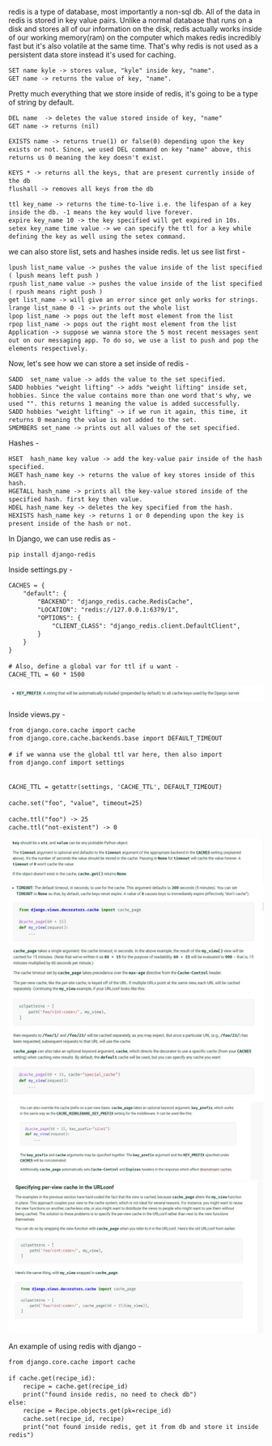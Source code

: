 ﻿redis is a type of database, most importantly a non-sql db. All of the data in redis is stored in key value pairs. Unlike a normal database that runs on a disk and stores all of our information on the disk, redis actually works inside of our working memory(ram) on the computer which makes redis incredibly fast but it's also volatile at the same time. That's why redis is not used as a persistent data store instead it's used for caching.

```
SET name kyle -> stores value, "kyle" inside key, "name".
GET name -> returns the value of key, "name".
```
Pretty much everything that we store inside of redis, it's going to be a type of string by default.

```
DEL name  -> deletes the value stored inside of key, "name"
GET name -> returns (nil)
```
```
EXISTS name -> returns true(1) or false(0) depending upon the key exists or not. Since, we used DEL command on key "name" above, this returns us 0 meaning the key doesn't exist.
```
```
KEYS * -> returns all the keys, that are present currently inside of the db
flushall -> removes all keys from the db
```
```
ttl key_name -> returns the time-to-live i.e. the lifespan of a key inside the db. -1 means the key would live forever.
expire key_name 10 -> the key specified will get expired in 10s.
setex key_name time value -> we can specify the ttl for a key while defining the key as well using the setex command.
```
we can also store list, sets and hashes inside redis. let us see list first -
```
lpush list_name value -> pushes the value inside of the list specified ( lpush means left push )
rpush list_name value -> pushes the value inside of the list specified ( rpush means right push )
get list_name -> will give an error since get only works for strings. 
lrange list_name 0 -1 -> prints out the whole list
lpop list_name -> pops out the left most element from the list
rpop list_name -> pops out the right most element from the list
Application -> suppose we wanna store the 5 most recent messages sent out on our messaging app. To do so, we use a list to push and pop the elements respectively.
```
Now, let's see how we can store a set inside of redis -
```
SADD  set_name value -> adds the value to the set specified. 
SADD hobbies "weight lifting" -> adds "weight lifting" inside set, hobbies. Since the value contains more than one word that's why, we used "". this returns 1 meaning the value is added successfully.
SADD hobbies "weight lifting" -> if we run it again, this time, it returns 0 meaning the value is not added to the set.
SMEMBERS set_name -> prints out all values of the set specified.
```
Hashes - 
```
HSET  hash_name key value -> add the key-value pair inside of the hash specified.
HGET hash_name key -> returns the value of key stores inside of this hash.
HGETALL hash_name -> prints all the key-value stored inside of the specified hash. first key then value.
HDEL hash_name key -> deletes the key specified from the hash.
HEXISTS hash_name key -> returns 1 or 0 depending upon the key is present inside of the hash or not. 
```

In Django, we can use redis as - 
```
pip install django-redis
```
Inside settings.py - 
```
CACHES = {
    "default": {
        "BACKEND": "django_redis.cache.RedisCache",
        "LOCATION": "redis://127.0.0.1:6379/1",
        "OPTIONS": {
            "CLIENT_CLASS": "django_redis.client.DefaultClient",
        }
    }
} 

# Also, define a global var for ttl if u want -
CACHE_TTL = 60 * 1500 
```

![redis](images/redis/redis3.jpg)

Inside views.py - 
```
from django.core.cache import cache
from django.core.cache.backends.base import DEFAULT_TIMEOUT

# if we wanna use the global ttl var here, then also import
from django.conf import settings 


CACHE_TTL = getattr(settings, 'CACHE_TTL', DEFAULT_TIMEOUT)

cache.set("foo", "value", timeout=25)

cache.ttl("foo") -> 25
cache.ttl("not-existent") -> 0
```
![redis](images/redis/redis1.jpg)
<br>
![redis](images/redis/redis2.jpg)
<br>
![redis](images/redis/redis4.jpg)
![redis](images/redis/redis5.jpg)
![redis](images/redis/redis6.jpg)


An example of using redis with django - 
```
from django.core.cache import cache

if cache.get(recipe_id):
	recipe = cache.get(recipe_id)
	print("found inside redis, no need to check db")
else:
	recipe = Recipe.objects.get(pk=recipe_id)
	cache.set(recipe_id, recipe)
	print("not found inside redis, get it from db and store it inside redis")
```


